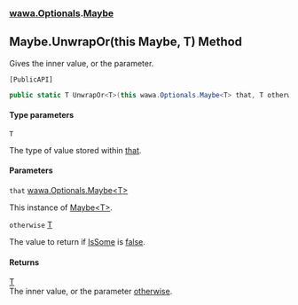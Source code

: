 ### [wawa.Optionals](wawa.Optionals.md 'wawa.Optionals').[Maybe](Maybe.md 'wawa.Optionals.Maybe')

## Maybe.UnwrapOr<T>(this Maybe<T>, T) Method

Gives the inner value, or the parameter.<p/>`[PublicAPI]`

```csharp
public static T UnwrapOr<T>(this wawa.Optionals.Maybe<T> that, T otherwise);
```
#### Type parameters

<a name='wawa.Optionals.Maybe.UnwrapOr_T_(thiswawa.Optionals.Maybe_T_,T).T'></a>

`T`

The type of value stored within [that](Maybe.UnwrapOr{T}(Maybe{T},T).md#wawa.Optionals.Maybe.UnwrapOr_T_(thiswawa.Optionals.Maybe_T_,T).that 'wawa.Optionals.Maybe.UnwrapOr<T>(this wawa.Optionals.Maybe<T>, T).that').
#### Parameters

<a name='wawa.Optionals.Maybe.UnwrapOr_T_(thiswawa.Optionals.Maybe_T_,T).that'></a>

`that` [wawa.Optionals.Maybe&lt;](Maybe{T}.md 'wawa.Optionals.Maybe<T>')[T](Maybe.UnwrapOr{T}(Maybe{T},T).md#wawa.Optionals.Maybe.UnwrapOr_T_(thiswawa.Optionals.Maybe_T_,T).T 'wawa.Optionals.Maybe.UnwrapOr<T>(this wawa.Optionals.Maybe<T>, T).T')[&gt;](Maybe{T}.md 'wawa.Optionals.Maybe<T>')

This instance of [Maybe&lt;T&gt;](Maybe{T}.md 'wawa.Optionals.Maybe<T>').

<a name='wawa.Optionals.Maybe.UnwrapOr_T_(thiswawa.Optionals.Maybe_T_,T).otherwise'></a>

`otherwise` [T](Maybe.UnwrapOr{T}(Maybe{T},T).md#wawa.Optionals.Maybe.UnwrapOr_T_(thiswawa.Optionals.Maybe_T_,T).T 'wawa.Optionals.Maybe.UnwrapOr<T>(this wawa.Optionals.Maybe<T>, T).T')

The value to return if [IsSome](Maybe{T}.IsSome.md 'wawa.Optionals.Maybe<T>.IsSome') is [false](https://docs.microsoft.com/en-us/dotnet/csharp/language-reference/builtin-types/bool 'https://docs.microsoft.com/en-us/dotnet/csharp/language-reference/builtin-types/bool').

#### Returns
[T](Maybe.UnwrapOr{T}(Maybe{T},T).md#wawa.Optionals.Maybe.UnwrapOr_T_(thiswawa.Optionals.Maybe_T_,T).T 'wawa.Optionals.Maybe.UnwrapOr<T>(this wawa.Optionals.Maybe<T>, T).T')  
The inner value, or the parameter [otherwise](Maybe.UnwrapOr{T}(Maybe{T},T).md#wawa.Optionals.Maybe.UnwrapOr_T_(thiswawa.Optionals.Maybe_T_,T).otherwise 'wawa.Optionals.Maybe.UnwrapOr<T>(this wawa.Optionals.Maybe<T>, T).otherwise').